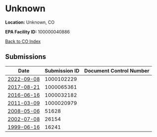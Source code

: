 # Unknown

**Location:** Unknown, CO

**EPA Facility ID:** 100000040886

[Back to CO Index](../../index.md)

## Submissions

| Date | Submission ID | Document Control Number |
|------|--------------|-------------------------|
| [2022-09-08](submissions/1000102229.md) | 1000102229 |  |
| [2017-08-21](submissions/1000065361.md) | 1000065361 |  |
| [2016-06-16](submissions/1000032182.md) | 1000032182 |  |
| [2011-03-09](submissions/1000020979.md) | 1000020979 |  |
| [2008-05-06](submissions/51628.md) | 51628 |  |
| [2002-07-08](submissions/26154.md) | 26154 |  |
| [1999-06-16](submissions/16241.md) | 16241 |  |
